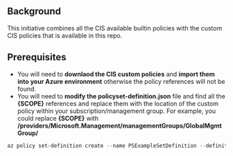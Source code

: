 ## Background
This initiative combines all the CIS available builtin policies with the custom CIS policies that is available in this repo.

## Prerequisites

 - You will need to **downlaod the CIS custom policies** and **import them into your Azure environment** otherwise the policy references will not be found.
 - You will need to **modify the policyset-definition.json** file and find all the **{SCOPE}** references and replace them with the location of the custom policy within your subscription/management group. For example, you could replace **{SCOPE}** with **/providers/Microsoft.Management/managementGroups/GlobalMgmtGroup/**

```powershell
az policy set-definition create --name PSExampleSetDefinition --definitions '{PATHTOINITIATIVE}\policyset-definition.json' --management-group {MANAGEMENTGROUPNAME}
```